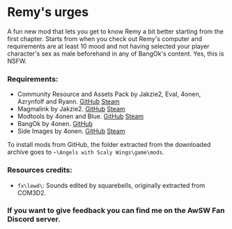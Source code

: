 # Remy's urges

A fun new mod that lets you get to know Remy a bit better starting from the first chapter. Starts from when you check out Remy's computer and requirements are at least 10 mood and not having selected your player character's sex as male beforehand in any of BangOk's content. Yes, this is NSFW.

### Requirements:
 + Community Resource and Assets Pack by Jakzie2, Eval, 4onen, Azrynfolf and Ryann. [GitHub](https://gitlab.com/jakzie2/awsw-crap) [Steam](https://steamcommunity.com/sharedfiles/filedetails/?id=2665870882)
 + Magmalink by Jakzie2. [GitHub](https://gitlab.com/jakzie2/awsw-magmalink) [Steam](https://steamcommunity.com/sharedfiles/filedetails/?id=2594080243)
 + Modtools by 4onen and Blue. [GitHub](https://github.com/4onen/AWSW-Modtools) [Steam](https://steamcommunity.com/sharedfiles/filedetails/?id=1305731599)
 + BangOk by 4onen. [GitHub](https://github.com/4onenm/AwSW-Bangok)
 + Side Images by 4onen. [GitHub](https://github.com/4onen/AwSW-Side-Images) [Steam](https://steamcommunity.com/sharedfiles/filedetails/?id=2521431664)
 
  To install mods from GitHub, the folder extracted from the downloaded archive goes to `~\Angels with Scaly Wings\game\mods`.
  
  ### Resources credits:
  + `fx\lewd\`: Sounds edited by squarebells, originally extracted from COM3D2.
  
  ### If you want to give feedback you can find me on the AwSW Fan Discord server.
